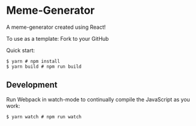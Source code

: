 # Meme-Generator

A meme-generator created using React!

To use as a template: Fork to your GitHub

Quick start:

```
$ yarn # npm install
$ yarn build # npm run build
````

## Development

Run Webpack in watch-mode to continually compile the JavaScript as you work:

```
$ yarn watch # npm run watch
```

